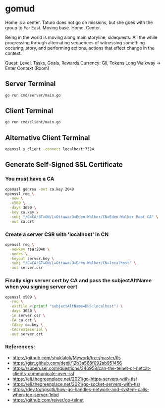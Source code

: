 # gomud

Home is a center. Taturo does not go on missions, but she goes with the group to Far East. Moving base. Home. Center.

Being in the world is moving along main storyline, sidequests. All the while progressing through alternating sequences of witnessing something occuring, story, and performing actions. actions that effect change in the context.

Quest: Level, Tasks, Goals, Rewards
Currency: Gil, Tokens
Long Walkway -> Enter Context (Room)

## Server Terminal
```bash
go run cmd/server/main.go
```

## Client Terminal
```bash
go run cmd/client/main.go
```

## Alternative Client Terminal
```bash
openssl s_client -connect localhost:7324
```

## Generate Self-Signed SSL Certificate

### You must have a CA
```bash
openssl genrsa -out ca.key 2048
openssl req \
  -new \
  -x509 \
  -days 3650 \
  -key ca.key \
  -subj "/C=CA/ST=ON/L=Ottawa/O=Eden-Walker/CN=Eden-Walker Root CA" \
  -out ca.crt
```

### Create a server CSR with 'localhost' in CN
```bash
openssl req \
  -newkey rsa:2048 \
  -nodes \
  -keyout server.key \
  -subj "/C=CA/ST=ON/L=Ottawa/O=Eden-Walker/CN=localhost" \
  -out server.csr
```

### Finally sign server cert by CA and pass the subjectAltName when you signing server cert
```bash
openssl x509 \
  -req \
  -extfile <(printf "subjectAltName=DNS:localhost") \
  -days 3650 \
  -in server.csr \
  -CA ca.crt \
  -CAkey ca.key \
  -CAcreateserial \
  -out server.crt
```

### References:
* https://github.com/shuklalok/Mywork/tree/master/tls
* https://gist.github.com/denji/12b3a568f092ab951456
* https://superuser.com/questions/346958/can-the-telnet-or-netcat-clients-communicate-over-ssl
* https://eli.thegreenplace.net/2021/go-https-servers-with-tls/
* https://eli.thegreenplace.net/2021/go-socket-servers-with-tls/
* https://dev.to/hgsgtk/how-go-handles-network-and-system-calls-when-tcp-server-1nbd
* https://github.com/reiver/go-telnet

